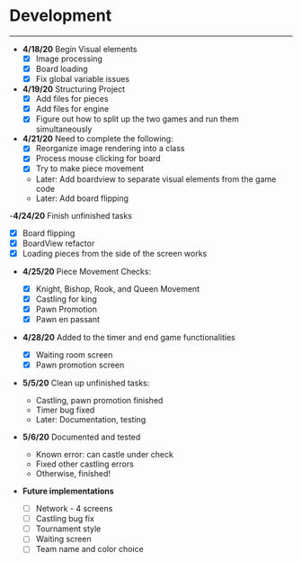 # Development

---
 - **4/18/20** Begin Visual elements
   - [x] Image processing
   - [x] Board loading
   - [x] Fix global variable issues

 - **4/19/20** Structuring Project
   - [x] Add files for pieces
   - [x] Add files for engine
   - [x] Figure out how to split up the two games and run them simultaneously

 - **4/21/20** Need to complete the following:
   - [x] Reorganize image rendering into a class
   - [x] Process mouse clicking for board
   - [x] Try to make piece movement
   - Later: Add boardview to separate visual elements from the game code
   - Later: Add board flipping
   
 -**4/24/20** Finish unfinished tasks
   - [x] Board flipping
   - [x] BoardView refactor  
   - [x] Loading pieces from the side of the screen works
   
 - **4/25/20** Piece Movement Checks:
   - [x] Knight, Bishop, Rook, and Queen Movement
   - [x] Castling for king
   - [x] Pawn Promotion
   - [x] Pawn en passant
   
 - **4/28/20** Added to the timer and end game functionalities
   - [x] Waiting room screen
   - [x] Pawn promotion screen
   
 - **5/5/20** Clean up unfinished tasks:
   -  Castling, pawn promotion finished
   - Timer bug fixed
   - Later: Documentation, testing 
   
 - **5/6/20** Documented and tested
   - Known error: can castle under check
   - Fixed other castling errors
   - Otherwise, finished!  
   
 - **Future implementations**
   - [ ] Network - 4 screens
   - [ ] Castling bug fix
   - [ ] Tournament style
   - [ ] Waiting screen
   - [ ] Team name and color choice
